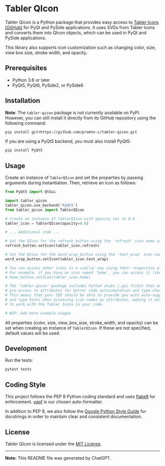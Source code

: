 
# Tabler QIcon

Tabler QIcon is a Python package that provides easy access to [Tabler Icons](https://tabler-icons.io/) [[GitHub]](https://github.com/tabler/tabler-icons) for PyQt and PySide applications. It uses SVGs from Tabler Icons and converts them into QIcon objects, which can be used in PyQt and PySide applications.

This library also supports icon customization such as changing color, size, view box size, stroke width, and opacity.

## Prerequisites

- Python 3.6 or later
- PyQt5, PyQt6, PySide2, or PySide6

## Installation

**Note**: The `tabler-qicon` package is not currently available on PyPI. However, you can still install it directly from its GitHub repository using the following command:

```bash
pip install git+https://github.com/promto-c/tabler-qicon.git
```

If you are using a PyQt5 backend, you must also install PyQt5:

```bash
pip install PyQt5
```

## Usage

Create an instance of `TablerQIcon` and set the properties by passing arguments during instantiation. Then, retrieve an icon as follows:

```python
from PyQt5 import QtGui

import tabler_qicon
tabler_qicon.use_backend('PyQt5')
from tabler_qicon import TablerQIcon

# Create an instance of TablerQIcon with opacity set to 0.6
tabler_icon = TablerQIcon(opacity=0.6)

# ... Additional code ...

# Set the QIcon for the refresh_button using the 'refresh' icon name as an attribute
refresh_button.setIcon(tabler_icon.refresh)

# Set the QIcon for the word_wrap_button using the 'text_wrap' icon name as an attribute
word_wrap_button.setIcon(tabler_icon.text_wrap)

# You can access other icons in a similar way using their respective attribute names.
# For example, if you have an icon named 'home', you can access it like this:
# home_button.setIcon(tabler_icon.home)

# The 'tabler-qicon' package includes Python stubs (.pyi files) that enable
# pre-access to attributes for better code autocompletion and type-checking.
# This means that your IDE should be able to provide you with auto-suggestions
# and type hints when accessing icon names as attributes, making it easier
# to work with the Tabler Icons in your code.

# WIP: Add more example usages
```

All properties (color, size, view_box_size, stroke_width, and opacity) can be set when creating an instance of `TablerQIcon`. If these are not specified, default values will be used.

## Development

Run the tests:

```bash
pytest tests
```

## Coding Style

This project follows the PEP 8 Python coding standard and uses [flake8](https://flake8.pycqa.org/en/latest/) for enforcement. [yapf](https://github.com/google/yapf) is our chosen auto-formatter.

In addition to PEP 8, we also follow the [Google Python Style Guide](https://google.github.io/styleguide/pyguide.html) for docstrings in order to maintain clear and consistent documentation. 

## License

Tabler QIcon is licensed under the [MIT License](LICENSE).

___
**Note:** This README file was generated by ChatGPT.
